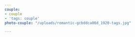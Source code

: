 ```yaml
---
couple:
- couple
- 'tags: couple'
photo-couple: "/uploads/romantic-gcbddca08d_1920-tags.jpg"

---
```

